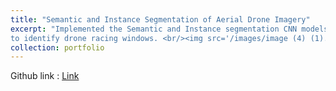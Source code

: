 ```yaml
---
title: "Semantic and Instance Segmentation of Aerial Drone Imagery"
excerpt: "Implemented the Semantic and Instance segmentation CNN models from scratch on an image footage of a drone
to identify drone racing windows. <br/><img src='/images/image (4) (1).png'>"
collection: portfolio
---
```


Github link : [Link](https://github.com/hitesh-vs/Semantic-and-Instance-Seg)
